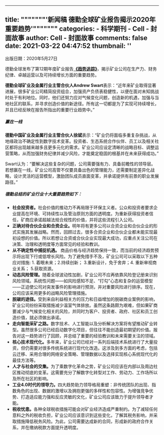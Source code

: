 
---
title: """""""'新闻稿
德勤全球矿业报告揭示2020年重要趋势'"""""""
categories: 
    - 科学期刊
    - Cell - 封面故事
author: Cell - 封面故事
comments: false
date: 2021-03-22 04:47:52
thumbnail: ''
---

<div>   
<div class="customrichtext parbase section">




<div>






<div class="custom-rte">

    

<p></p><p>出版日期：2020年5月27日</p>
<p>德勤全球发布了第12期年度矿业报告<b><a href="https://www2.deloitte.com/cn/zh/pages/about-deloitte/articles/deloitte-cn-tracking-the-trends-2020-zh-200527.pdf" target="_blank">《趋势追踪》</a></b>，揭示矿业公司在生产力、财务纪律、卓越运营以及可持续增长方面的重要趋势。</p>
<p><b>德勤全球矿业及金属行业主管合伙人Andrew Swart</b>表示：“近年来矿业取得显著进展，很多矿业公司精简投资组合，加强资产负债表稳健性，以便在面对未知挑战时处于有利地位。同时，他们还努力应对气候变化问题，创造新的机遇，加强与当地社区的联系，并寻求创造价值的新途径。所有这一切都是为了实现可持续增长，并且已经反映在报告所指出的重要行业趋势中。”</p>
<h5><b>赢在一线</b></h5>
<p><b>德勤中国矿业及金属行业主管合伙人徐斌</b>表示：“矿业仍将面临多重复杂挑战，从地缘政治不确定性到数字技术变革。投资者、生态系统合作伙伴、员工以及相关社区都将出现越来越多且更多元化的需求。矿业公司应设定清晰的战略目标、调整运营策略，从而加强财务纪律并减少风险，才能奠定稳固的根基并在未来获得成功。”</p>
<p>Swart认为：“要解决这些复杂的问题，公司需要强有力、具备前瞻性的领导层。若想赢在一线，矿业公司高管不仅要具备出色的管理能力，还需要制定差异化战略，设计灵活的运营模型，激励团队成员直面变革，并承诺提供有前景的职业发展路径。”</p>
<h5><b>德勤总结的矿业行业十大重要趋势如下：</b></h5>
<ul>
<li><b>社会投资者。</b>社会价值的推动力不再局限于环保主义者。公众和投资者要求企业提高在环境、可持续性以及管治原则方面的透明度。为重新获得投资者信任，矿商应承诺超越法规合规性的价值，并将这些流程引入公司。</li>
<li><b>正确对待合伙企业和合资企业。</b>明年将有更多公司以合资企业和合伙企业的形式实施其发展战略。然而，回顾过去，很多合资企业和合伙企业都未能实现最初设想的价值。所以若想让合资或合伙企业实现最大成功，应重点关注公司在决策、治理和透明度等方面常见的经验和教训。</li>
<li><b>从不确定性中捕捉机遇。</b> 商品价格与经济趋势保持一致，而当前的经济趋势预示将出现下行或低增长风险。为了避免措手不及，矿业公司可以采取以下五种应对措施: 1. 着眼未来；2.持续创新； 3.重新设计，免于舍弃；4. 重新审视商业关系； 5.获取资源。</li>
<li><b>动态风险管理。</b>随着全球波动性加剧，矿业公司不应再依靠风险登记册来识别风险领域。系统性问题——如风险感知不足、“打勾”心态和复杂的运营模型——正迫使公司对突发事件的影响进行预测，并对重要风险进行排序。现在，公司应该采用更多的战略风险管理措施。</li>
<li><b>脱碳的途径。</b>受到来自利益相关方的压力和日益增加的脱碳商业案例的影响，矿业公司纷纷采取措施减少温室气体排放。虽然这条路颇为艰难，但如果矿商要减少与气候变化相关的风险，并同时为客户、投资者、政府、社区和员工创造价值，就必须做出承诺。</li>
<li><b>走向智能采矿之路。</b>数字技术、人工智能以及分析解决方案将有望推动矿业转型。虽然很多公司已经启动数字化项目，但往往不能创造最初期望的价值。报告对这一趋势进行了回顾，并总结了重要的经验教训和未来需要关注的领域。</li>
<li><b>核心技术现代化。</b>多年来，矿业公司已经对一系列后端技术系统进行了大量投资，但仍需要对很多传统系统进行现代化改造。这涉及到多方面的考虑，包括云迁移、采用合理的网络安全策略、管理数据以及选择实现核心系统现代化的最佳方法等。</li>
<li><b>人才与社会的交集。</b>为了乘数字化革命之势，矿业公司应该在内部以及周边社区推动彻底的变革。这需要充分了解数字化转型对工作、劳动力、工作场所以及所在社区的影响。</li>
<li><b>工业4.0时代的领导力。</b>四大趋势助力领导格局重塑：非传统团队的出现、指数角色的出现、数据的激增以及拥抱更强的多样性和包容性。为增强竞争优势、打造适应能力强和反应灵敏的文化，矿业公司应该致力于提升领导者才能。</li>
<li><b>税收忧患。</b>各种全球税收措施可能会对矿业经济造成严重制约。为了减轻任何意料之外的税收负担，矿业公司应该意识到这些变化，了解其税务影响，并采取措施降低税务风险。为此，公司需要达成新的合同，形成新的政府合作关系，并在缴纳税款方面提升透明度。</li>
</ul>
<p>
</p></div>    


</div> 
</div>
  
</div>
            
